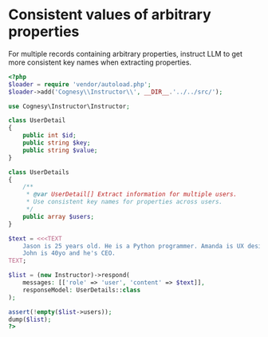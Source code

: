 # Consistent values of arbitrary properties

For multiple records containing arbitrary properties, instruct LLM to get more
consistent key names when extracting properties.

```php
<?php
$loader = require 'vendor/autoload.php';
$loader->add('Cognesy\\Instructor\\', __DIR__.'../../src/');

use Cognesy\Instructor\Instructor;

class UserDetail
{
    public int $id;
    public string $key;
    public string $value;
}

class UserDetails
{
    /**
     * @var UserDetail[] Extract information for multiple users.
     * Use consistent key names for properties across users.
     */
    public array $users;
}

$text = <<<TEXT
    Jason is 25 years old. He is a Python programmer. Amanda is UX designer.
    John is 40yo and he's CEO.
TEXT;

$list = (new Instructor)->respond(
    messages: [['role' => 'user', 'content' => $text]],
    responseModel: UserDetails::class
);

assert(!empty($list->users));
dump($list);
?>
```
